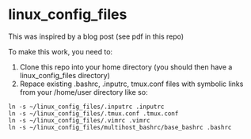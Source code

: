 # linux_config_files

This was inspired by a blog post (see pdf in this repo)

To make this work, you need to:
1) Clone this repo into your home directory (you should then have a linux_config_files directory)
2) Repace existing .bashrc, .inputrc, tmux.conf files with symbolic links from your /home/user directory like so:

```shell
ln -s ~/linux_config_files/.inputrc .inputrc
ln -s ~/linux_config_files/.tmux.conf .tmux.conf
ln -s ~/linux_config_files/.vimrc .vimrc
ln -s ~/linux_config_files/multihost_bashrc/base_bashrc .bashrc
```
